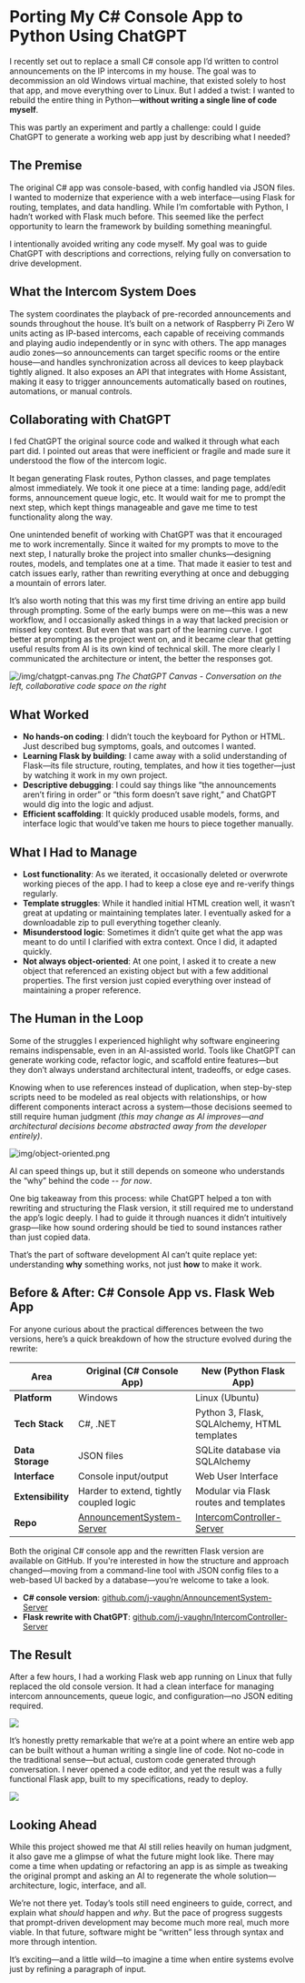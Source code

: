 # Porting My C# Console App to Python Using ChatGPT

I recently set out to replace a small C# console app I’d written to control announcements on the IP intercoms in my house. The goal was to decommission an old Windows virtual machine, that existed solely to host that app, and move everything over to Linux. But I added a twist: I wanted to rebuild the entire thing in Python—**without writing a single line of code myself**.

This was partly an experiment and partly a challenge: could I guide ChatGPT to generate a working web app just by describing what I needed?

## The Premise

The original C# app was console-based, with config handled via JSON files. I wanted to modernize that experience with a web interface—using Flask for routing, templates, and data handling. While I’m comfortable with Python, I hadn’t worked with Flask much before. This seemed like the perfect opportunity to learn the framework by building something meaningful.

I intentionally avoided writing any code myself. My goal was to guide ChatGPT with descriptions and corrections, relying fully on conversation to drive development.

## What the Intercom System Does

The system coordinates the playback of pre-recorded announcements and sounds throughout the house. It’s built on a network of Raspberry Pi Zero W units acting as IP-based intercoms, each capable of receiving commands and playing audio independently or in sync with others. The app manages audio zones—so announcements can target specific rooms or the entire house—and handles synchronization across all devices to keep playback tightly aligned. It also exposes an API that integrates with Home Assistant, making it easy to trigger announcements automatically based on routines, automations, or manual controls.

## Collaborating with ChatGPT

I fed ChatGPT the original source code and walked it through what each part did. I pointed out areas that were inefficient or fragile and made sure it understood the flow of the intercom logic.

It began generating Flask routes, Python classes, and page templates almost immediately. We took it one piece at a time: landing page, add/edit forms, announcement queue logic, etc. It would wait for me to prompt the next step, which kept things manageable and gave me time to test functionality along the way.

One unintended benefit of working with ChatGPT was that it encouraged me to work incrementally. Since it waited for my prompts to move to the next step, I naturally broke the project into smaller chunks—designing routes, models, and templates one at a time. That made it easier to test and catch issues early, rather than rewriting everything at once and debugging a mountain of errors later.

It’s also worth noting that this was my first time driving an entire app build through prompting. Some of the early bumps were on me—this was a new workflow, and I occasionally asked things in a way that lacked precision or missed key context. But even that was part of the learning curve. I got better at prompting as the project went on, and it became clear that getting useful results from AI is its own kind of technical skill. The more clearly I communicated the architecture or intent, the better the responses got.

![/img/chatgpt-canvas.png](img/chatgpt-canvas.png)
*The ChatGPT Canvas - Conversation on the left, collaborative code space on the right*

## What Worked

- **No hands-on coding**: I didn’t touch the keyboard for Python or HTML. Just described bug symptoms, goals, and outcomes I wanted.
- **Learning Flask by building**: I came away with a solid understanding of Flask—its file structure, routing, templates, and how it ties together—just by watching it work in my own project.
- **Descriptive debugging**: I could say things like “the announcements aren’t firing in order” or “this form doesn’t save right,” and ChatGPT would dig into the logic and adjust.
- **Efficient scaffolding**: It quickly produced usable models, forms, and interface logic that would’ve taken me hours to piece together manually.

## What I Had to Manage

- **Lost functionality**: As we iterated, it occasionally deleted or overwrote working pieces of the app. I had to keep a close eye and re-verify things regularly.
- **Template struggles**: While it handled initial HTML creation well, it wasn’t great at updating or maintaining templates later. I eventually asked for a downloadable zip to pull everything together cleanly.
- **Misunderstood logic**: Sometimes it didn’t quite get what the app was meant to do until I clarified with extra context. Once I did, it adapted quickly.
- **Not always object-oriented**: At one point, I asked it to create a new object that referenced an existing object but with a few additional properties. The first version just copied everything over instead of maintaining a proper reference.

## The Human in the Loop

Some of the struggles I experienced highlight why software engineering remains indispensable, even in an AI-assisted world. Tools like ChatGPT can generate working code, refactor logic, and scaffold entire features—but they don’t always understand architectural intent, tradeoffs, or edge cases.

Knowing when to use references instead of duplication, when step-by-step scripts need to be modeled as real objects with relationships, or how different components interact across a system—those decisions seemed to still require human judgment *(this may change as AI improves—and architectural decisions become abstracted away from the developer entirely)*.

![img/object-oriented.png](img/object-oriented.png)

AI can speed things up, but it still depends on someone who understands the “why” behind the code -- *for now*.

One big takeaway from this process: while ChatGPT helped a ton with rewriting and structuring the Flask version, it still required me to understand the app’s logic deeply. I had to guide it through nuances it didn’t intuitively grasp—like how sound ordering should be tied to sound instances rather than just copied data.

That’s the part of software development AI can’t quite replace yet: understanding **why** something works, not just **how** to make it work.

## Before & After: C# Console App vs. Flask Web App

For anyone curious about the practical differences between the two versions, here’s a quick breakdown of how the structure evolved during the rewrite:

| Area              | Original (C# Console App)                                    | New (Python Flask App)                                       |
| ----------------- | ------------------------------------------------------------ | ------------------------------------------------------------ |
| **Platform**      | Windows                                                      | Linux (Ubuntu)                                               |
| **Tech Stack**    | C#, .NET                                                     | Python 3, Flask, SQLAlchemy, HTML templates                  |
| **Data Storage**  | JSON files                                                   | SQLite database via SQLAlchemy                               |
| **Interface**     | Console input/output                                         | Web User Interface                                           |
| **Extensibility** | Harder to extend, tightly coupled logic                      | Modular via Flask routes and templates                       |
| **Repo**          | [AnnouncementSystem-Server](https://github.com/j-vaughn/AnnouncementSystem-Server) | [IntercomController-Server](https://github.com/j-vaughn/IntercomController-Server) |

Both the original C# console app and the rewritten Flask version are available on GitHub. If you're interested in how the structure and approach changed—moving from a command-line tool with JSON config files to a web-based UI backed by a database—you’re welcome to take a look.

- **C# console version**: [github.com/j-vaughn/AnnouncementSystem-Server](https://github.com/j-vaughn/AnnouncementSystem-Server)
- **Flask rewrite with ChatGPT**: [github.com/j-vaughn/IntercomController-Server](https://github.com/j-vaughn/IntercomController-Server)

## The Result

After a few hours, I had a working Flask web app running on Linux that fully replaced the old console version. It had a clean interface for managing intercom announcements, queue logic, and configuration—no JSON editing required.

![](img/webapp.png)

It’s honestly pretty remarkable that we’re at a point where an entire web app can be built without a human writing a single line of code. Not no-code in the traditional sense—but actual, custom code generated through conversation. I never opened a code editor, and yet the result was a fully functional Flask app, built to my specifications, ready to deploy.

![](img/collaboration.png)

## Looking Ahead

While this project showed me that AI still relies heavily on human judgment, it also gave me a glimpse of what the future might look like. There may come a time when updating or refactoring an app is as simple as tweaking the original prompt and asking an AI to regenerate the whole solution—architecture, logic, interface, and all.

We’re not there yet. Today’s tools still need engineers to guide, correct, and explain what *should* happen and *why*. But the pace of progress suggests that prompt-driven development may become much more real, much more viable. In that future, software might be “written” less through syntax and more through intention.

It’s exciting—and a little wild—to imagine a time when entire systems evolve just by refining a paragraph of input.